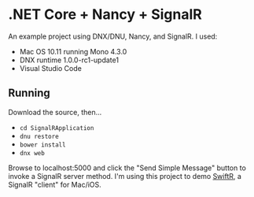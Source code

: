 # .NET Core + Nancy + SignalR

An example project using DNX/DNU, Nancy, and SignalR. I used:

* Mac OS 10.11 running Mono 4.3.0
* DNX runtime 1.0.0-rc1-update1
* Visual Studio Code

## Running

Download the source, then...

* `cd SignalRApplication`
* `dnu restore`
* `bower install`
* `dnx web`

Browse to localhost:5000 and click the "Send Simple Message" button to invoke a SignalR server method. I'm using this project to demo [SwiftR](https://github.com/adamhartford/SwiftR "SwiftR"), a SignalR "client" for Mac/iOS.
